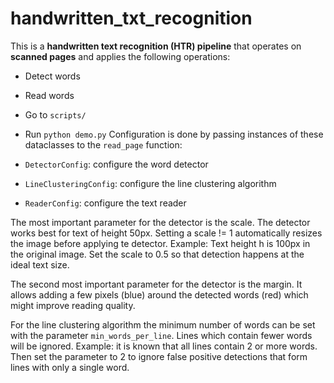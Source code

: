 ﻿# handwritten_txt_recognition
This is a **handwritten text recognition (HTR) pipeline** that operates on **scanned pages** and applies the following
operations:

* Detect words
* Read words

* Go to `scripts/`
* Run `python demo.py`
Configuration is done by passing instances of these dataclasses to the `read_page` function:
* `DetectorConfig`: configure the word detector
* `LineClusteringConfig`: configure the line clustering algorithm
* `ReaderConfig`: configure the text reader

The most important parameter for the detector is the scale.
The detector works best for text of height 50px. 
Setting a scale != 1 automatically resizes the image before applying te detector.
Example: Text height h is 100px in the original image. Set the scale to 0.5 so that detection happens at the ideal text size.

The second most important parameter for the detector is the margin. 
It allows adding a few pixels (blue) around the detected words (red) which might improve reading quality.

For the line clustering algorithm the minimum number of words can be set with the parameter `min_words_per_line`.
Lines which contain fewer words will be ignored.
Example: it is known that all lines contain 2 or more words. Then set the parameter to 2 to ignore false positive detections that form lines with only a single word.
